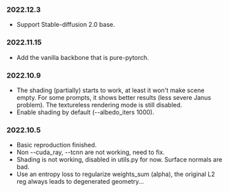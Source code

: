 ### 2022.12.3
* Support Stable-diffusion 2.0 base.

### 2022.11.15
* Add the vanilla backbone that is pure-pytorch.

### 2022.10.9
* The shading (partially) starts to work, at least it won't make scene empty. For some prompts, it shows better results (less severe Janus problem). The textureless rendering mode is still disabled.
* Enable shading by default (--albedo_iters 1000).

### 2022.10.5
* Basic reproduction finished.
* Non --cuda_ray, --tcnn are not working, need to fix.
* Shading is not working, disabled in utils.py for now. Surface normals are bad.
* Use an entropy loss to regularize weights_sum (alpha), the original L2 reg always leads to degenerated geometry...